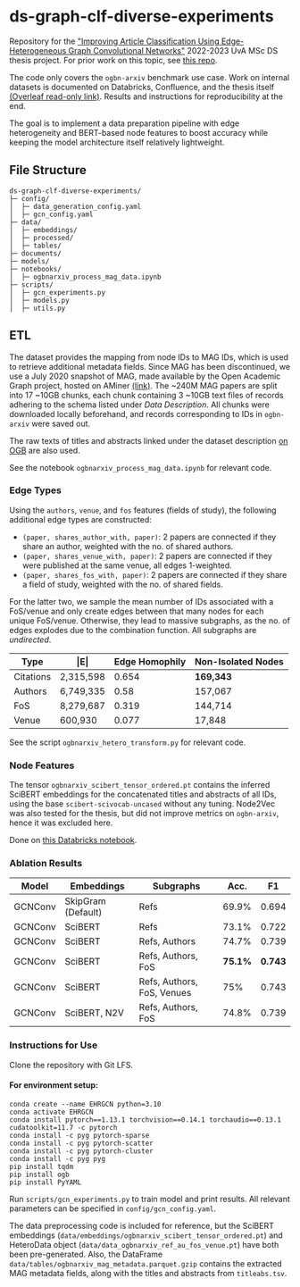# ds-graph-clf-diverse-experiments

Repository for the ["Improving Article Classification Using Edge-Heterogeneous Graph Convolutional Networks"](https://elsevier.atlassian.net/wiki/spaces/RCODS/pages/119601060404383/Improving+Article+Classification+with+Edge-Heterogeneous+Graph+Convolutional+Networks) 2022-2023 UvA MSc DS thesis project. For prior work on this topic, see [this repo](https://github.com/elsevier-research/ds-graph-clf-experiments).

The code only covers the `ogbn-arxiv` benchmark use case. Work on internal datasets is documented on Databricks, Confluence, and the thesis itself [(Overleaf read-only link)](https://www.overleaf.com/read/fqjgcfrkqtzy). Results and instructions for reproducibility at the end.

The goal is to implement a data preparation pipeline with edge heterogeneity and BERT-based node features to boost accuracy while keeping the model architecture itself relatively lightweight. 

## File Structure ##
```
ds-graph-clf-diverse-experiments/
├─ config/
│  ├─ data_generation_config.yaml
│  ├─ gcn_config.yaml
├─ data/
│  ├─ embeddings/
│  ├─ processed/
│  ├─ tables/
├─ documents/
├─ models/
├─ notebooks/
│  ├─ ogbnarxiv_process_mag_data.ipynb
├─ scripts/
│  ├─ gcn_experiments.py
│  ├─ models.py
│  ├─ utils.py
```

## ETL ##
The dataset provides the mapping from node IDs to MAG IDs, which is used to retrieve additional metadata fields. Since MAG has been discontinued, we use a July 2020 snapshot of MAG, made available by the Open Academic Graph project, hosted on AMiner [(link)](https://www.aminer.cn/oag-2-1). The ~240M MAG papers are split into 17 ~10GB chunks, each chunk containing 3 ~10GB text files of records adhering to the schema listed under *Data Description*. All chunks were downloaded locally beforehand, and records corresponding to IDs in `ogbn-arxiv` were saved out.
  
The raw texts of titles and abstracts linked under the dataset description [on OGB](https://ogb.stanford.edu/docs/nodeprop/#ogbn-arxiv) are also used.

See the notebook `ogbnarxiv_process_mag_data.ipynb` for relevant code.

### Edge Types ###

Using the `authors`, `venue`, and `fos` features (fields of study), the following  additional edge types are constructed: 
- `(paper, shares_author_with, paper)`: 2 papers are connected if they share an author, weighted with the no. of shared authors.
- `(paper, shares_venue_with, paper)`: 2 papers are connected if they were published at the same venue, all edges 1-weighted.
- `(paper, shares_fos_with, paper)`: 2 papers are connected if they share a field of study, weighted with the no. of shared fields. 

For the latter two, we sample the mean number of IDs associated with a FoS/venue and only create edges between that many nodes for each unique FoS/venue. Otherwise, they lead to massive subgraphs, as the no. of edges explodes due to the combination function. All subgraphs are *undirected*.

| Type      | \|E\|     | Edge Homophily | Non-Isolated Nodes |
|-----------|-----------|----------------|--------------------|
| Citations | 2,315,598 | 0.654          | **169,343**        |
| Authors   | 6,749,335 | 0.58           | 157,067            |
| FoS       | 8,279,687 | 0.319          | 144,714            |
| Venue     | 600,930   | 0.077          | 17,848             |

See the script `ogbnarxiv_hetero_transform.py` for relevant code.

### Node Features ###

The tensor `ogbnarxiv_scibert_tensor_ordered.pt` contains the inferred SciBERT embeddings for the concatenated titles and abstracts of all IDs, using the base `scibert-scivocab-uncased` without any tuning. Node2Vec was also tested for the thesis, but did not improve metrics on `ogbn-arxiv`, hence it was excluded here.

Done on [this Databricks notebook](https://elsevier.cloud.databricks.com/?o=0#notebook/5431542/command/5467567).

### Ablation Results ###

| Model   | Embeddings         | Subgraphs                  | Acc.      | F1        |
|---------|--------------------|----------------------------|-----------|-----------|
| GCNConv | SkipGram (Default) | Refs                       | 69.9%     | 0.694     |
| GCNConv | SciBERT            | Refs                       | 73.1%     | 0.722     |
| GCNConv | SciBERT            | Refs, Authors              | 74.7%     | 0.739     |
| GCNConv | SciBERT            | Refs, Authors, FoS         | **75.1%** | **0.743** |
| GCNConv | SciBERT            | Refs, Authors, FoS, Venues | 75%       | 0.743     |
| GCNConv | SciBERT, N2V       | Refs, Authors, FoS         | 74.8%     | 0.739     |

### Instructions for Use ###
Clone the repository with Git LFS. 
#### For environment setup: ####
```
conda create --name EHRGCN python=3.10
conda activate EHRGCN
conda install pytorch==1.13.1 torchvision==0.14.1 torchaudio==0.13.1 cudatoolkit=11.7 -c pytorch
conda install -c pyg pytorch-sparse
conda install -c pyg pytorch-scatter
conda install -c pyg pytorch-cluster
conda install -c pyg pyg
pip install tqdm
pip install ogb
pip install PyYAML
```

Run `scripts/gcn_experiments.py` to train model and print results. All relevant parameters can be specified in `config/gcn_config.yaml`. 

The data preprocessing code is included for reference, but the SciBERT embeddings (`data/embeddings/ogbnarxiv_scibert_tensor_ordered.pt`) and HeteroData object (`data/data_ogbnarxiv_ref_au_fos_venue.pt`) have both been pre-generated. Also, the DataFrame `data/tables/ogbnarxiv_mag_metadata.parquet.gzip` contains the extracted MAG metadata fields, along with the titles and abstracts from `titleabs.tsv`. 


